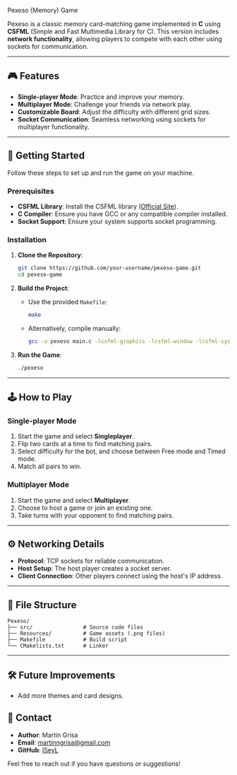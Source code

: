 Pexeso (Memory) Game

Pexeso is a classic memory card-matching game implemented in **C** using **CSFML** (Simple and Fast Multimedia Library for C). This version includes **network functionality**, allowing players to compete with each other using sockets for communication.

---

## 🎮 Features

- **Single-player Mode**: Practice and improve your memory.
- **Multiplayer Mode**: Challenge your friends via network play.
- **Customizable Board**: Adjust the difficulty with different grid sizes.
- **Socket Communication**: Seamless networking using sockets for multiplayer functionality.

---

## 🚀 Getting Started

Follow these steps to set up and run the game on your machine.

### Prerequisites

- **CSFML Library**: Install the CSFML library ([Official Site](https://www.sfml-dev.org/download/csfml/)).
- **C Compiler**: Ensure you have GCC or any compatible compiler installed.
- **Socket Support**: Ensure your system supports socket programming.

### Installation

1. **Clone the Repository**:
   ```bash
   git clone https://github.com/your-username/pexeso-game.git
   cd pexeso-game
   ```

2. **Build the Project**:
   - Use the provided `Makefile`:
     ```bash
     make
     ```
   - Alternatively, compile manually:
     ```bash
     gcc -o pexeso main.c -lcsfml-graphics -lcsfml-window -lcsfml-system -lcsfml-network
     ```

3. **Run the Game**:
   ```bash
   ./pexeso
   ```

---

## 🕹️ How to Play

### Single-player Mode
1. Start the game and select **Singleplayer**.
2. Flip two cards at a time to find matching pairs.
3. Select difficulty for the bot, and choose between Free mode and Timed mode.
4. Match all pairs to win.

### Multiplayer Mode
1. Start the game and select **Multiplayer**.
2. Choose to host a game or join an existing one.
3. Take turns with your opponent to find matching pairs.

---

## ⚙️ Networking Details

- **Protocol**: TCP sockets for reliable communication.
- **Host Setup**: The host player creates a socket server.
- **Client Connection**: Other players connect using the host's IP address.

---

## 📁 File Structure

```
Pexeso/
├── src/                # Source code files
├── Resources/          # Game assets (.png files)
├── Makefile            # Build script
└── CMakelists.txt      # Linker
```

---

## 🛠️ Future Improvements

- Add more themes and card designs.

## 📧 Contact

- **Author**: Martin Grísa
- **Email**: martinngrisa@gmail.com
- **GitHub**: [lSeyL](https://github.com/lSeyL)

Feel free to reach out if you have questions or suggestions!
